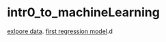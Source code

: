 # intr0_to_machineLearning
[exlpore data](https://www.kaggle.com/rudrakumawat22/exercise-explore-your-data).
[first regression model](https://www.kaggle.com/rudrakumawat22/exercise-your-first-machine-learning-model).d
